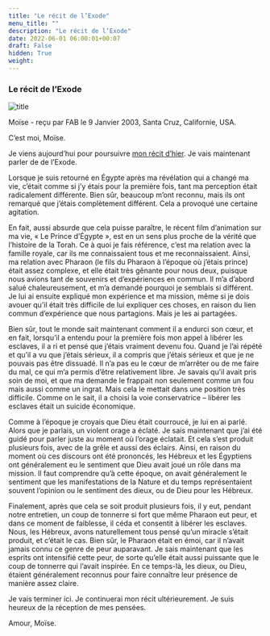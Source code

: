 ```yaml
---
title: "Le récit de l’Exode"
menu_title: ""
description: "Le récit de l’Exode"
date: 2022-06-01 06:00:01+00:07
draft: False
hidden: True
weight:
---
```

### Le récit de l’Exode

![title](/fr-contemporary-messages/fr-contemporary-messages-by-date-order/fr-contemporary-messages-2003/fr-2003-moise4-1.jpg)

Moïse - reçu par FAB le 9 Janvier 2003, Santa Cruz, Californie, USA.

C’est moi, Moïse.

Je viens aujourd’hui pour poursuivre [mon récit d’hier](/fr-contemporary-messages/fr-contemporary-messages-by-date-order/fr-contemporary-messages-2003/fr-2003-1-8-1-fab-moses/). Je vais maintenant parler de de l’Exode.

Lorsque je suis retourné en Égypte après ma révélation qui a changé ma vie, c’était comme si j’y étais pour la première fois, tant ma perception était radicalement différente. Bien sûr, beaucoup m’ont reconnu, mais ils ont remarqué que j’étais complètement différent. Cela a provoqué une certaine agitation.

En fait, aussi absurde que cela puisse paraître, le récent film d’animation sur ma vie, « Le Prince d’Égypte », est en un sens plus proche de la vérité que l’histoire de la Torah. Ce à quoi je fais référence, c’est ma relation avec la famille royale, car ils me connaissaient tous et me reconnaissaient. Ainsi, ma relation avec Pharaon (le fils du Pharaon à l’époque où j’étais prince) était assez complexe, et elle était très gênante pour nous deux, puisque nous avions tant de souvenirs et d’expériences en commun. Il m’a d’abord salué chaleureusement, et m’a demandé pourquoi je semblais si différent. Je lui ai ensuite expliqué mon expérience et ma mission, même si je dois avouer qu’il était très difficile de lui expliquer ces choses, en raison du lien commun d’expérience que nous partagions. Mais je les ai partagées.

Bien sûr, tout le monde sait maintenant comment il a endurci son cœur, et en fait, lorsqu’il a entendu pour la première fois mon appel à libérer les esclaves, il a ri et pensé que j’étais vraiment devenu fou. Quand je l’ai répété et qu’il a vu que j’étais sérieux, il a compris que j’étais sérieux et que je ne pouvais pas être dissuadé. Il n’a pas eu le cœur de m’arrêter ou de me faire du mal, ce qui m’a permis d’être relativement libre. Je savais qu’il avait pris soin de moi, et que ma demande le frappait non seulement comme un fou mais aussi comme un ingrat. Mais cela le mettait dans une position très difficile. Comme on le sait, il a choisi la voie conservatrice – libérer les esclaves était un suicide économique.

Comme à l’époque je croyais que Dieu était courroucé, je lui en ai parlé. Alors que je parlais, un violent orage a éclaté. Je sais maintenant que j’ai été guidé pour parler juste au moment où l’orage éclatait. Et cela s’est produit plusieurs fois, avec de la grêle et aussi des éclairs. Ainsi, en raison du moment où ces discours ont été prononcés, les Hébreux et les Égyptiens ont généralement eu le sentiment que Dieu avait joué un rôle dans ma mission. Il faut comprendre qu’à cette époque, on avait généralement le sentiment que les manifestations de la Nature et du temps représentaient souvent l’opinion ou le sentiment des dieux, ou de Dieu pour les Hébreux.

Finalement, après que cela se soit produit plusieurs fois, il y eut, pendant notre entretien, un coup de tonnerre si fort que même Pharaon eut peur, et dans ce moment de faiblesse, il céda et consentit à libérer les esclaves. Nous, les Hébreux, avons naturellement tous pensé qu’un miracle s’était produit, et c’était le cas. Bien sûr, le Pharaon était en émoi, car il n’avait jamais connu ce genre de peur auparavant. Je sais maintenant que les esprits ont intensifié cette peur, de sorte qu’elle était aussi puissante que le coup de tonnerre qui l’avait inspirée. En ce temps-là, les dieux, ou Dieu, étaient généralement reconnus pour faire connaître leur présence de manière assez claire.

Je vais terminer ici. Je continuerai mon récit ultérieurement. Je suis heureux de la réception de mes pensées.

Amour, Moïse.
